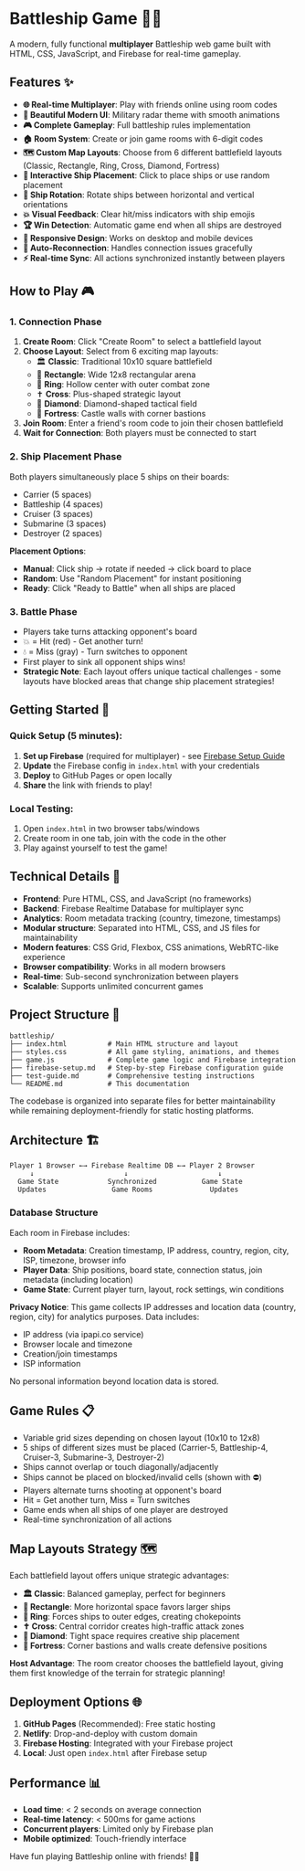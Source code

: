 # Battleship Game 🚢⚓

A modern, fully functional **multiplayer** Battleship web game built with HTML, CSS, JavaScript, and Firebase for real-time gameplay.

## Features ✨

- **🌐 Real-time Multiplayer**: Play with friends online using room codes
- **🎨 Beautiful Modern UI**: Military radar theme with smooth animations
- **🎮 Complete Gameplay**: Full battleship rules implementation
- **🏠 Room System**: Create or join game rooms with 6-digit codes
- **🗺️ Custom Map Layouts**: Choose from 6 different battlefield layouts (Classic, Rectangle, Ring, Cross, Diamond, Fortress)
- **🚢 Interactive Ship Placement**: Click to place ships or use random placement
- **🔄 Ship Rotation**: Rotate ships between horizontal and vertical orientations
- **💥 Visual Feedback**: Clear hit/miss indicators with ship emojis
- **🏆 Win Detection**: Automatic game end when all ships are destroyed
- **📱 Responsive Design**: Works on desktop and mobile devices
- **🔄 Auto-Reconnection**: Handles connection issues gracefully
- **⚡ Real-time Sync**: All actions synchronized instantly between players

## How to Play 🎮

### 1. Connection Phase
1. **Create Room**: Click "Create Room" to select a battlefield layout
2. **Choose Layout**: Select from 6 exciting map layouts:
   - 🏛️ **Classic**: Traditional 10x10 square battlefield
   - 📐 **Rectangle**: Wide 12x8 rectangular arena
   - 💍 **Ring**: Hollow center with outer combat zone
   - ✝️ **Cross**: Plus-shaped strategic layout
   - 💎 **Diamond**: Diamond-shaped tactical field
   - 🏰 **Fortress**: Castle walls with corner bastions
3. **Join Room**: Enter a friend's room code to join their chosen battlefield
4. **Wait for Connection**: Both players must be connected to start

### 2. Ship Placement Phase
Both players simultaneously place 5 ships on their boards:
- Carrier (5 spaces)
- Battleship (4 spaces)
- Cruiser (3 spaces)
- Submarine (3 spaces)
- Destroyer (2 spaces)

**Placement Options**:
- **Manual**: Click ship → rotate if needed → click board to place
- **Random**: Use "Random Placement" for instant positioning
- **Ready**: Click "Ready to Battle" when all ships are placed

### 3. Battle Phase
- Players take turns attacking opponent's board
- 💥 = Hit (red) - Get another turn!
- 💧 = Miss (gray) - Turn switches to opponent
- First player to sink all opponent ships wins!
- **Strategic Note**: Each layout offers unique tactical challenges - some layouts have blocked areas that change ship placement strategies!

## Getting Started 🚀

### Quick Setup (5 minutes):
1. **Set up Firebase** (required for multiplayer) - see [Firebase Setup Guide](firebase-setup.md)
2. **Update** the Firebase config in `index.html` with your credentials
3. **Deploy** to GitHub Pages or open locally
4. **Share** the link with friends to play!

### Local Testing:
1. Open `index.html` in two browser tabs/windows
2. Create room in one tab, join with the code in the other
3. Play against yourself to test the game!

## Technical Details 🔧

- **Frontend**: Pure HTML, CSS, and JavaScript (no frameworks)
- **Backend**: Firebase Realtime Database for multiplayer sync
- **Analytics**: Room metadata tracking (country, timezone, timestamps)
- **Modular structure**: Separated into HTML, CSS, and JS files for maintainability
- **Modern features**: CSS Grid, Flexbox, CSS animations, WebRTC-like experience
- **Browser compatibility**: Works in all modern browsers
- **Real-time**: Sub-second synchronization between players
- **Scalable**: Supports unlimited concurrent games

## Project Structure 📁

```
battleship/
├── index.html          # Main HTML structure and layout
├── styles.css          # All game styling, animations, and themes
├── game.js             # Complete game logic and Firebase integration
├── firebase-setup.md   # Step-by-step Firebase configuration guide
├── test-guide.md       # Comprehensive testing instructions
└── README.md           # This documentation
```

The codebase is organized into separate files for better maintainability while remaining deployment-friendly for static hosting platforms.

## Architecture 🏗️

```
Player 1 Browser ←→ Firebase Realtime DB ←→ Player 2 Browser
     ↓                      ↓                      ↓
  Game State            Synchronized           Game State
  Updates                Game Rooms              Updates
```

### Database Structure
Each room in Firebase includes:
- **Room Metadata**: Creation timestamp, IP address, country, region, city, ISP, timezone, browser info
- **Player Data**: Ship positions, board state, connection status, join metadata (including location)
- **Game State**: Current player turn, layout, rock settings, win conditions

**Privacy Notice**: This game collects IP addresses and location data (country, region, city) for analytics purposes. Data includes:
- IP address (via ipapi.co service)
- Browser locale and timezone
- Creation/join timestamps
- ISP information

No personal information beyond location data is stored.

## Game Rules 📋

- Variable grid sizes depending on chosen layout (10x10 to 12x8)
- 5 ships of different sizes must be placed (Carrier-5, Battleship-4, Cruiser-3, Submarine-3, Destroyer-2)
- Ships cannot overlap or touch diagonally/adjacently
- Ships cannot be placed on blocked/invalid cells (shown with ⛔)
- Players alternate turns shooting at opponent's board
- Hit = Get another turn, Miss = Turn switches
- Game ends when all ships of one player are destroyed
- Real-time synchronization of all actions

## Map Layouts Strategy 🗺️

Each battlefield layout offers unique strategic advantages:

- **🏛️ Classic**: Balanced gameplay, perfect for beginners
- **📐 Rectangle**: More horizontal space favors larger ships
- **💍 Ring**: Forces ships to outer edges, creating chokepoints
- **✝️ Cross**: Central corridor creates high-traffic attack zones
- **💎 Diamond**: Tight space requires creative ship placement
- **🏰 Fortress**: Corner bastions and walls create defensive positions

**Host Advantage**: The room creator chooses the battlefield layout, giving them first knowledge of the terrain for strategic planning!

## Deployment Options 🌐

1. **GitHub Pages** (Recommended): Free static hosting
2. **Netlify**: Drop-and-deploy with custom domain
3. **Firebase Hosting**: Integrated with your Firebase project
4. **Local**: Just open `index.html` after Firebase setup

## Performance 📊

- **Load time**: < 2 seconds on average connection
- **Real-time latency**: < 500ms for game actions
- **Concurrent players**: Limited only by Firebase plan
- **Mobile optimized**: Touch-friendly interface

Have fun playing Battleship online with friends! 🎯🌐 